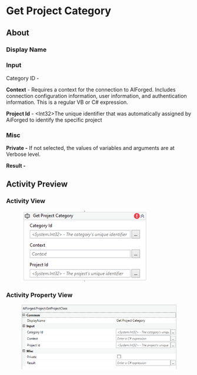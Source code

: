 # Get Project Category

## About

### Display Name

### Input

Category ID -

**Context** - Requires a context for the connection to AIForged. Includes connection configuration information, user information, and authentication information. This is a regular VB or C# expression.

**Project Id** - \<Int32>The unique identifier that was automatically assigned by AiForged to identify the specific project

### Misc

**Private -** If not selected, the values of variables and arguments are at Verbose level.

**Result -**

## Activity Preview

### Activity View

<figure><img src="../../.gitbook/assets/image (11).png" alt=""><figcaption></figcaption></figure>

### Activity Property View

<figure><img src="../../.gitbook/assets/image (51).png" alt=""><figcaption></figcaption></figure>
